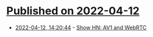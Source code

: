# [Published on 2022-04-12](index.md)

* [2022-04-12, 14:20:44](https://news.ycombinator.com/item?id=31003111) - [Show HN: AV1 and WebRTC](https://github.com/pion/webrtc/tree/master/examples/save-to-disk-av1)

